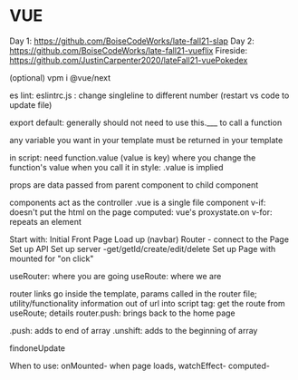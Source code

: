 # VUE
Day 1: https://github.com/BoiseCodeWorks/late-fall21-slap
Day 2: https://github.com/BoiseCodeWorks/late-fall21-vueflix
Fireside: https://github.com/JustinCarpenter2020/lateFall21-vuePokedex


(optional) vpm i @vue/next

es lint: eslintrc.js : change singleline to different number (restart vs code to update file)

export default: generally should not need to use this.___ to call a function

any variable you want in your template must be returned in your template

in script: need function.value (value is key) where you change the function's value when you call it
in style: .value is implied

props are data passed from parent component to child component

components act as the controller
.vue is a single file component
v-if: doesn't put the html on the page
computed: vue's proxystate.on
v-for: repeats an element


Start with:
Initial Front Page Load up (navbar)
Router - connect to the Page
Set up API
Set up server
    -get/getId/create/edit/delete
Set up Page with mounted for "on click"


useRouter: where you are going
useRoute: where we are


router links go inside the template, params called in the router file; utility/functionality
information out of url into script tag: get the route from useRoute; details
router.push: brings back to the home page

.push: adds to end of array
.unshift: adds to the beginning of array

findoneUpdate



When to use:
onMounted- when page loads,
watchEffect-
computed-